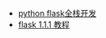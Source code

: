 - [python flask全栈开发](https://www.bilibili.com/video/av85474183)
- [flask 1.1.1 教程](https://dormousehole.readthedocs.io/en/latest/)